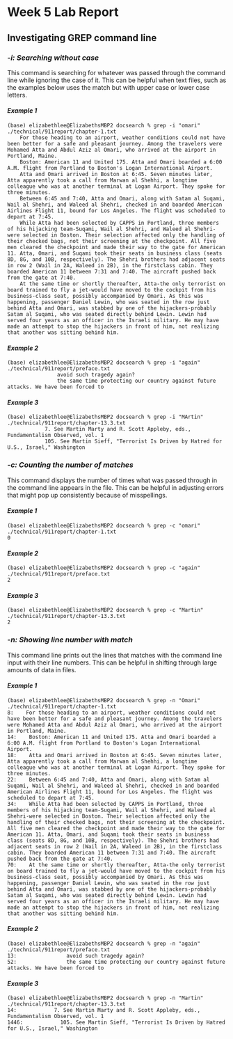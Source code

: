 # Week 5 Lab Report
## Investigating GREP command line

### *-i: Searching without case*

This command is searching for whatever was passed through the command line while ignoring the case of it. This can be helpful when text files, such as the examples below uses the match but with upper case or lower case letters.


#### *Example 1*
```
(base) elizabethlee@ElizabethsMBP2 docsearch % grep -i "omari" ./technical/911report/chapter-1.txt
    For those heading to an airport, weather conditions could not have been better for a safe and pleasant journey. Among the travelers were Mohamed Atta and Abdul Aziz al Omari, who arrived at the airport in Portland, Maine.
    Boston: American 11 and United 175. Atta and Omari boarded a 6:00 A.M. flight from Portland to Boston's Logan International Airport.
    Atta and Omari arrived in Boston at 6:45. Seven minutes later, Atta apparently took a call from Marwan al Shehhi, a longtime colleague who was at another terminal at Logan Airport. They spoke for three minutes.
    Between 6:45 and 7:40, Atta and Omari, along with Satam al Suqami, Wail al Shehri, and Waleed al Shehri, checked in and boarded American Airlines Flight 11, bound for Los Angeles. The flight was scheduled to depart at 7:45.
    While Atta had been selected by CAPPS in Portland, three members of his hijacking team-Suqami, Wail al Shehri, and Waleed al Shehri-were selected in Boston. Their selection affected only the handling of their checked bags, not their screening at the checkpoint. All five men cleared the checkpoint and made their way to the gate for American 11. Atta, Omari, and Suqami took their seats in business class (seats 8D, 8G, and 10B, respectively). The Shehri brothers had adjacent seats in row 2 (Wail in 2A, Waleed in 2B), in the firstclass cabin. They boarded American 11 between 7:31 and 7:40. The aircraft pushed back from the gate at 7:40.
    At the same time or shortly thereafter, Atta-the only terrorist on board trained to fly a jet-would have moved to the cockpit from his business-class seat, possibly accompanied by Omari. As this was happening, passenger Daniel Lewin, who was seated in the row just behind Atta and Omari, was stabbed by one of the hijackers-probably Satam al Suqami, who was seated directly behind Lewin. Lewin had served four years as an officer in the Israeli military. He may have made an attempt to stop the hijackers in front of him, not realizing that another was sitting behind him.
```

#### *Example 2*
```
(base) elizabethlee@ElizabethsMBP2 docsearch % grep -i "again" ./technical/911report/preface.txt
                avoid such tragedy again?
                the same time protecting our country against future attacks. We have been forced to
 ```

#### *Example 3*
```
(base) elizabethlee@ElizabethsMBP2 docsearch % grep -i "MArtin" ./technical/911report/chapter-13.3.txt
            7. See Martin Marty and R. Scott Appleby, eds., Fundamentalism Observed, vol. 1
            105. See Martin Sieff, "Terrorist Is Driven by Hatred for U.S., Israel," Washington
 ```


### *-c: Counting the number of matches*

This command displays the number of times what was passed through in the command line appears in the file. This can be helpful in adjusting errors that might pop up consistently because of misspellings.

#### *Example 1*

```
(base) elizabethlee@ElizabethsMBP2 docsearch % grep -c "omari" ./technical/911report/chapter-1.txt 
0
```
#### *Example 2*

```
(base) elizabethlee@ElizabethsMBP2 docsearch % grep -c "again" ./technical/911report/preface.txt    
2
```
#### *Example 3*

```
(base) elizabethlee@ElizabethsMBP2 docsearch % grep -c "Martin" ./technical/911report/chapter-13.3.txt
2
```


### *-n: Showing line number with match*

This command line prints out the lines that matches with the command line input with their line numbers. This can be helpful in shifting through large amounts of data in files. 

#### *Example 1*

```
(base) elizabethlee@ElizabethsMBP2 docsearch % grep -n "Omari" ./technical/911report/chapter-1.txt
8:    For those heading to an airport, weather conditions could not have been better for a safe and pleasant journey. Among the travelers were Mohamed Atta and Abdul Aziz al Omari, who arrived at the airport in Portland, Maine.
14:    Boston: American 11 and United 175. Atta and Omari boarded a 6:00 A.M. flight from Portland to Boston's Logan International Airport.
18:    Atta and Omari arrived in Boston at 6:45. Seven minutes later, Atta apparently took a call from Marwan al Shehhi, a longtime colleague who was at another terminal at Logan Airport. They spoke for three minutes.
22:    Between 6:45 and 7:40, Atta and Omari, along with Satam al Suqami, Wail al Shehri, and Waleed al Shehri, checked in and boarded American Airlines Flight 11, bound for Los Angeles. The flight was scheduled to depart at 7:45.
34:    While Atta had been selected by CAPPS in Portland, three members of his hijacking team-Suqami, Wail al Shehri, and Waleed al Shehri-were selected in Boston. Their selection affected only the handling of their checked bags, not their screening at the checkpoint. All five men cleared the checkpoint and made their way to the gate for American 11. Atta, Omari, and Suqami took their seats in business class (seats 8D, 8G, and 10B, respectively). The Shehri brothers had adjacent seats in row 2 (Wail in 2A, Waleed in 2B), in the firstclass cabin. They boarded American 11 between 7:31 and 7:40. The aircraft pushed back from the gate at 7:40.
70:    At the same time or shortly thereafter, Atta-the only terrorist on board trained to fly a jet-would have moved to the cockpit from his business-class seat, possibly accompanied by Omari. As this was happening, passenger Daniel Lewin, who was seated in the row just behind Atta and Omari, was stabbed by one of the hijackers-probably Satam al Suqami, who was seated directly behind Lewin. Lewin had served four years as an officer in the Israeli military. He may have made an attempt to stop the hijackers in front of him, not realizing that another was sitting behind him.
```
#### *Example 2*

```
(base) elizabethlee@ElizabethsMBP2 docsearch % grep -n "again" ./technical/911report/preface.txt     
13:                avoid such tragedy again?
52:                the same time protecting our country against future attacks. We have been forced to
```
#### *Example 3*

```
(base) elizabethlee@ElizabethsMBP2 docsearch % grep -n "Martin" ./technical/911report/chapter-13.3.txt
14:            7. See Martin Marty and R. Scott Appleby, eds., Fundamentalism Observed, vol. 1
1446:            105. See Martin Sieff, "Terrorist Is Driven by Hatred for U.S., Israel," Washington
```

 
